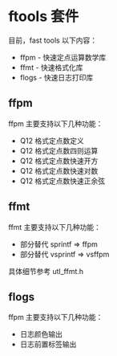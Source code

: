 # ftools 套件

目前，fast tools 以下内容：

- ffpm - 快速定点运算数学库
- ffmt - 快速格式化库
- flogs - 快速日志打印库

## ffpm

ffpm 主要支持以下几种功能：

- Q12 格式定点数定义
- Q12 格式定点数四则运算
- Q12 格式定点数快速开方
- Q12 格式定点数快速对数
- Q12 格式定点数快速正余弦

## ffmt

ffmt 主要支持以下几种功能：

- 部分替代 sprintf => ffpm
- 部分替代 vsprintf => vsffpm

具体细节参考 utl_ffmt.h

## flogs
 
ffpm 主要支持以下几种功能：

- 日志颜色输出
- 日志前置标签输出


